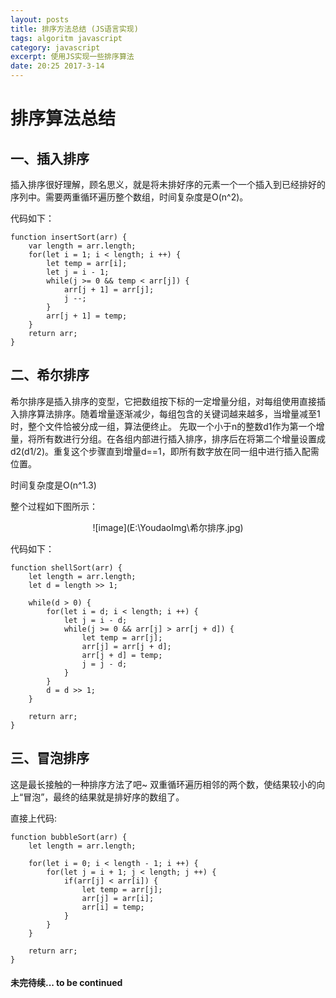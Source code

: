 ```yaml
---
layout: posts
title: 排序方法总结 (JS语言实现)
tags: algoritm javascript
category: javascript
excerpt: 使用JS实现一些排序算法
date: 20:25 2017-3-14
---
```


# 排序算法总结

## 一、插入排序

插入排序很好理解，顾名思义，就是将未排好序的元素一个一个插入到已经排好的序列中。需要两重循环遍历整个数组，时间复杂度是O(n^2)。

代码如下：
```
function insertSort(arr) {
    var length = arr.length;
    for(let i = 1; i < length; i ++) {
        let temp = arr[i];
        let j = i - 1;
        while(j >= 0 && temp < arr[j]) {
            arr[j + 1] = arr[j];
            j --;
        }
        arr[j + 1] = temp;
    }
    return arr;
}
```

## 二、希尔排序

希尔排序是插入排序的变型，它把数组按下标的一定增量分组，对每组使用直接插入排序算法排序。随着增量逐渐减少，每组包含的关键词越来越多，当增量减至1时，整个文件恰被分成一组，算法便终止。
先取一个小于n的整数d1作为第一个增量，将所有数进行分组。在各组内部进行插入排序，排序后在将第二个增量设置成d2(d1/2)。重复这个步骤直到增量d==1，即所有数字放在同一组中进行插入配需位置。

时间复杂度是O(n^1.3)

整个过程如下图所示：
<div align=center>
![image](E:\YoudaoImg\希尔排序.jpg)
</div>

代码如下：


```
function shellSort(arr) {
    let length = arr.length;
    let d = length >> 1;

    while(d > 0) {
        for(let i = d; i < length; i ++) {
            let j = i - d;
            while(j >= 0 && arr[j] > arr[j + d]) {
                let temp = arr[j];
                arr[j] = arr[j + d];
                arr[j + d] = temp;
                j = j - d;
            }
        }
        d = d >> 1;
    }

    return arr;
}
```

## 三、冒泡排序

这是最长接触的一种排序方法了吧~ 双重循环遍历相邻的两个数，使结果较小的向上“冒泡”，最终的结果就是排好序的数组了。

直接上代码:

```
function bubbleSort(arr) {
    let length = arr.length;

    for(let i = 0; i < length - 1; i ++) {
        for(let j = i + 1; j < length; j ++) {
            if(arr[j] < arr[i]) {
                let temp = arr[j];
                arr[j] = arr[i];
                arr[i] = temp;
            }
        }
    }

    return arr;
}
```

#### 未完待续... to be continued
